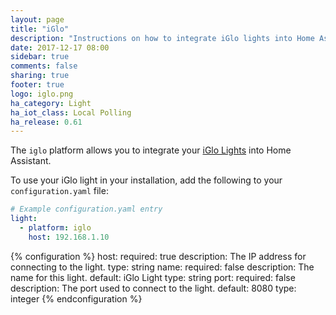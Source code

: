 ```yaml
---
layout: page
title: "iGlo"
description: "Instructions on how to integrate iGlo lights into Home Assistant."
date: 2017-12-17 08:00
sidebar: true
comments: false
sharing: true
footer: true
logo: iglo.png
ha_category: Light
ha_iot_class: Local Polling
ha_release: 0.61
---
```


The `iglo` platform allows you to integrate your [iGlo Lights](https://www.youtube.com/watch?v=oHTS9ji_v-s) into Home Assistant.

To use your iGlo light in your installation, add the following to your `configuration.yaml` file:

```yaml
# Example configuration.yaml entry
light:
  - platform: iglo
    host: 192.168.1.10
```

{% configuration %}
host:
  required: true
  description: The IP address for connecting to the light.
  type: string
name:
  required: false
  description: The name for this light.
  default: iGlo Light
  type: string
port:
  required: false
  description: The port used to connect to the light.
  default: 8080
  type: integer
{% endconfiguration %}
